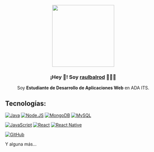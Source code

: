 <p align="center" width="300">
   <img align="center" width="200" src="https://i.imgur.com/aSCBsNc.png"/>
   <h3 align="center">¡Hey 👋! Soy <a href="https://raulbalrod.github.io/portfolio/">raulbalrod</a> 👨🏻‍💻</h3>
</p>

<p align="center">Soy <strong>Estudiante de Desarrollo de Aplicaciones Web</strong> en ADA ITS.</p>
<p align="center">
  
  ## Tecnologías:
[![Java](https://img.shields.io/badge/Java-b48600?style=for-the-badge&logo=java&logoColor=white&labelColor=101010)]()
[![Node.JS](https://img.shields.io/badge/Node.JS-339933?style=for-the-badge&logo=node.js&logoColor=white&labelColor=101010)]()
[![MongoDB](https://img.shields.io/badge/MongoDB-00b32b?style=for-the-badge&logo=mongodb&logoColor=white&labelColor=101010)]()
[![MySQL](https://img.shields.io/badge/MySQL-4479A1?style=for-the-badge&logo=mysql&logoColor=white&labelColor=101010)]()
</br>

[![JavaScript](https://img.shields.io/badge/JavaScript-F7DF1E?style=for-the-badge&logo=javascript&logoColor=white&labelColor=101010)]()
[![React](https://img.shields.io/badge/React-0088b3?style=for-the-badge&logo=react&logoColor=white&labelColor=101010)]()
[![React Native](https://img.shields.io/badge/React.Native-004e67?style=for-the-badge&logo=react&logoColor=white&labelColor=101010)]()
</br>

[![GitHub](https://img.shields.io/badge/GitHub-1c2128?style=for-the-badge&logo=github&logoColor=white&labelColor=101010)]()
</br>

Y alguna más...
